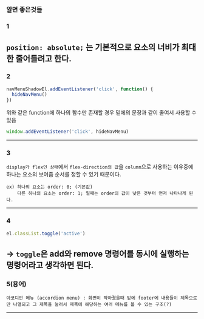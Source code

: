 ### 알면 좋은것들

### 1
`position: absolute;` 는 기본적으로 요소의 너비가 최대한 줄어들려고 한다.
---

### 2
```javascript
navMenuShadowEl.addEventListener('click', function() {
  hideNavMenu()
})
```
위와 같은 function에 하나의 함수만 존재할 경우 밑에의 문장과 같이 줄여서 사용할 수 있음
```javascript
window.addEventListener('click', hideNavMenu)
```
---

### 3
`display가 flex인 상태`에서 `flex-direction의 값`을 `column`으로 사용하는 이유중에 하나는 요소의 보여줌 순서를 정할 수 있기 때문이다.
```plaintext 
ex) 하나의 요소는 order: 0; (기본값)
    다른 하나의 요소는 order: 1; 일때는 order의 값이 낮은 것부터 먼저 나타나게 된다.
```
---

### 4
```javascript
el.classList.toggle('active')
``` 
-> `toggle`은 add와 remove 명령어를 동시에 실행하는 명령어라고 생각하면 된다.
---

### 5(용어)
```plaintext
아코디언 메뉴 (accordion menu) : 화면이 작아졌을때 밑에 footer에 내용들이 제목으로만 나열되고 그 제목을 눌러서 제목에 해당하는 여러 메뉴를 볼 수 있는 구조(?)
```
---